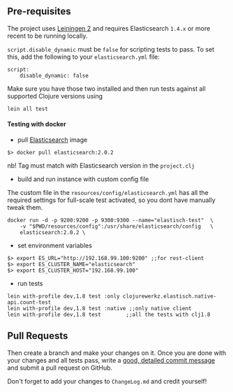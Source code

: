 ## Pre-requisites

The project uses [Leiningen 2](https://leiningen.org) and requires Elasticsearch `1.4.x` or more recent to be running
locally.

`script.disable_dynamic` must be `false` for scripting tests to pass. To set this, add the following to your `elasticsearch.yml` file:

    script:
        disable_dynamic: false

Make
sure you have those two installed and then run tests against all supported Clojure versions using

    lein all test


#### Testing with docker

* pull [Elasticsearch](https://hub.docker.com/_/elasticsearch/) image 

```
$> docker pull elasticsearch:2.0.2
```
nb! Tag must match with Elasticsearch version in the `project.clj`

* build and run instance with custom config file

The custom file in the `resources/config/elasticsearch.yml` has all the required settings for full-scale test activated, so you dont have
manually tweak them.

```
docker run -d -p 9200:9200 -p 9300:9300 --name="elastisch-test"  \
	-v "$PWD/resources/config":/usr/share/elasticsearch/config   \
	elasticsearch:2.0.2 \ 
```

* set environment variables

```
$> export ES_URL="http://192.168.99.100:9200" ;;for rest-client
$> export ES_CLUSTER_NAME="elasticsearch"
$> export ES_CLUSTER_HOST="192.168.99.100"
```

* run tests


```
lein with-profile dev,1.8 test :only clojurewerkz.elastisch.native-api.count-test
lein with-profile dev,1.8 test :native ;;only native client
lein with-profile dev,1.8 test 	      ;;all the tests with clj1.8
```

## Pull Requests

Then create a branch and make your changes on it. Once you are done with your changes and all
tests pass, write a [good, detailed commit message](http://tbaggery.com/2008/04/19/a-note-about-git-commit-messages.html) and submit a pull request on GitHub.

Don't forget to add your changes to `ChangeLog.md` and credit yourself!


